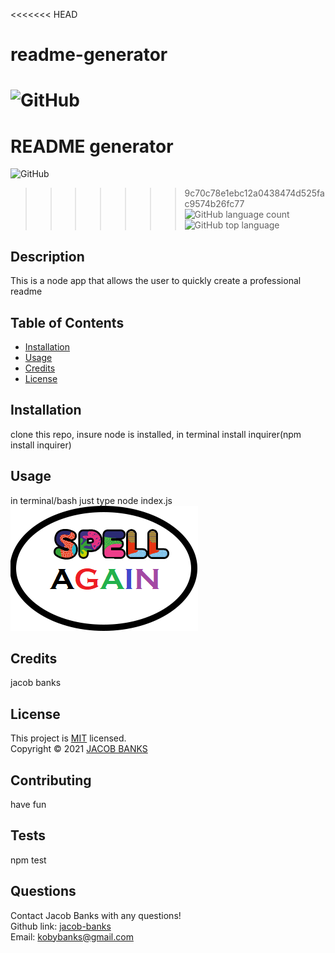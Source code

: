 
<<<<<<< HEAD
  # readme-generator
  ![GitHub](https://img.shields.io/github/license/jacob-banks/readme-genrator)
=======
  # README generator
![GitHub](https://img.shields.io/github/license/jacob-banks/readme-genrator)
>>>>>>> 9c70c78e1ebc12a0438474d525fac9574b26fc77
    ![GitHub language count](https://img.shields.io/github/languages/count/jacob-banks/readme-genrator)
  ![GitHub top language](https://img.shields.io/github/languages/top/jacob-banks/readme-genrator)

  
  
  ## Description
  This is a node app that allows the user to quickly create a professional readme
  
  ## Table of Contents

  * [Installation](#installation)
  * [Usage](#usage)
  * [Credits](#credits)
  * [License](#license)


  ## Installation
  clone this repo, insure node is installed, in terminal install inquirer(npm install inquirer)
  
  ## Usage 
  in terminal/bash just type node index.js
  ![screenshot1](./img/a.png)

  ## Credits
  jacob banks

  ## License

  This project is [MIT](https://choosealicense.com/licenses/mit/) licensed.<br />
  Copyright © 2021 [JACOB BANKS](https://github.com/jacob-banks)

  

  ## Contributing
  have fun

  ## Tests
  npm test

  ## Questions
  Contact Jacob Banks with any questions!<br>
  Github link: [jacob-banks](https://github.com/jacob-banks)<br>
  Email: kobybanks@gmail.com


